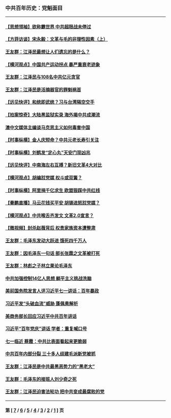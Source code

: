 ### 中共百年历史：党魁面目
---
#### [【思想领袖】欲称霸世界 中共超限战未停过](../../pages/nf1176107/n13745142.md?08080430) 
#### [【方菲访谈】宋永毅：文革与毛的非理性因素（上）](../../pages/nf1176107/n13469956.md?08080430) 
#### [王友群：江泽民最想让人们遗忘的是什么？](../../pages/nf1176107/n13408949.md?08080430) 
#### [【横河观点】中国共产运动拐点 暴严重衰老迹象](../../pages/nf1176107/n13388333.md?08080430) 
#### [王友群：江泽民与108名中共亿元贪官](../../pages/nf1176107/n13352358.md?08080430) 
#### [王友群：江泽民是活摘器官的罪魁祸首](../../pages/nf1176107/n13336903.md?08080430) 
#### [【远见快评】和统即武统？习与台湾隔空交手](../../pages/nf1176107/n13297739.md?08080430) 
#### [【拍案惊奇】大陆黑监狱实录 海外揭中共成潮流](../../pages/nf1176107/n13288853.md?08080430) 
#### [澳中文媒体主编谈马克思主义如何毒害中国](../../pages/nf1176107/n13257387.md?08080430) 
#### [【时事纵横】金人庆短命？中共元老长寿引关注](../../pages/nf1176107/n13217934.md?08080430) 
#### [【时事纵横】刘鹤发“定心丸”天安门现凶兆](../../pages/nf1176107/n13215416.md?08080430) 
#### [【远见快评】中南海左右互搏？新旧文革4大对比](../../pages/nf1176107/n13214745.md?08080430) 
#### [【横河观点】胡编怼党媒 权斗或双簧？](../../pages/nf1176107/n13210864.md?08080430) 
#### [【时事纵横】阿里捐千亿求生 欧盟狠踩中共红线](../../pages/nf1176107/n13206431.md?08080430) 
#### [【秦鹏直播】马云花钱买平安 胡锡进怒怼党媒？](../../pages/nf1176107/n13206392.md?08080430) 
#### [【横河观点】中共喉舌齐发文 文革2.0宣言？](../../pages/nf1176107/n13201248.md?08080430) 
#### [【微视频】封杀赵薇背后 权贵家族资本遭整肃](../../pages/nf1176107/n13197798.md?08080430) 
#### [王友群：毛泽东发动大跃进 饿死四千万人](../../pages/nf1176107/n13177158.md?08080430) 
#### [王友群：因毛泽东一句话 部长张霖之文革被打死](../../pages/nf1176107/n13161711.md?08080430) 
#### [王友群：林彪之子林立果论毛泽东](../../pages/nf1176107/n13128622.md?08080430) 
#### [中共加强控制14亿人思想 躺平主义挑战洗脑](../../pages/nf1176107/n13094299.md?08080430) 
#### [美前国务院发言人评习近平七一讲话：百年暴政](../../pages/nf1176107/n13066986.md?08080430) 
#### [习近平发“头破血流”威胁 蓬佩奥解析](../../pages/nf1176107/n13063604.md?08080430) 
#### [美商务部长回应习近平中共百年讲话](../../pages/nf1176107/n13062903.md?08080430) 
#### [习近平“百年党庆”讲话 学者：重复喊口号](../../pages/nf1176107/n13061411.md?08080430) 
#### [七一临近 蔡霞：中共比表面看起来更脆弱](../../pages/nf1176107/n13056418.md?08080430) 
#### [中共百年内部分裂 三十多人组建毛派新党被抓](../../pages/nf1176107/n13044023.md?08080430) 
#### [王友群：江泽民是中共最黑恶势力的“黑老大”](../../pages/nf1176107/n13022180.md?08080430) 
#### [王友群：毛泽东的接班人刘少奇之死](../../pages/nf1176107/n12991772.md?08080430) 
#### [王友群：江泽民迫害法轮功 把中共变成最腐败的党](../../pages/nf1176107/n12947347.md?08080430) 

---
#### 第 [ [7](./7.md?08080430) / [6](./6.md?08080430) / [5](./5.md?08080430) / [4](./4.md?08080430) / [3](./3.md?08080430) / [2](./2.md?08080430) / [1](./1.md?08080430) ] 页

